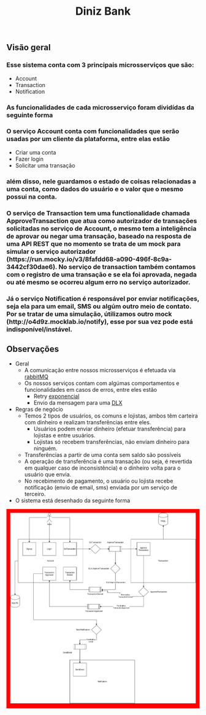 <h1 align="center">Diniz Bank</h1>

<br>

## Visão geral

<h3>Esse sistema conta com 3 principais microsserviços que são:</h3>
 
- Account
- Transaction
- Notification

<h3>As funcionalidades de cada microsserviço foram dividídas da seguinte forma</h3>
<h3>O serviço <b>Account</b> conta com funcionalidades que serão usadas por um cliente da plataforma, entre elas estão</h3>

- Criar uma conta
- Fazer login
- Solicitar uma transação

<h3>além disso, nele guardamos o estado de coisas relacionadas a uma conta, como dados do usuário e o valor que o mesmo possui na conta.</h3>
<h3>O serviço de <b>Transaction</b> tem uma functionalidade chamada <b>ApproveTransaction</b> que atua como autorizador de transações solicitadas no serviço de <b>Account</b>, o mesmo tem a inteligência de aprovar ou negar uma transação, baseado na resposta de uma API REST que no momento se trata de um mock para simular o serviço autorizador (https://run.mocky.io/v3/8fafdd68-a090-496f-8c9a-3442cf30dae6). No serviço de transaction também contamos com o registro de uma transação e se ela foi aprovada, negada ou até mesmo se ocorreu algum erro no serviço autorizador.</h3>
<h3>Já o serviço <b>Notification</b> é responsável por enviar notificações, seja ela para um email, SMS ou algúm outro meio de contato. Por se tratar de uma simulação, útilizamos outro mock (http://o4d9z.mocklab.io/notify), esse por sua vez pode está indisponível/instável.</h3>

## Observações

- Geral
  - A comunicação entre nossos microsserviços é efetuada via [rabbitMQ](https://rabbitmq.com)
  - Os nossos serviços contam com algúmas comportamentos e funcionalidades em casos de erros, entre eles estão
    - Retry [exponencial](https://www.baeldung.com/resilience4j-backoff-jitter#exponentialbackoff)
    - Envio da mensagem para uma [DLX](https://www.rabbitmq.com/dlx.html)
- Regras de negócio
  - Temos 2 tipos de usuários, os comuns e lojistas, ambos têm carteira com dinheiro e realizam transferências entre eles.
    - Usuários podem enviar dinheiro (efetuar transferência) para lojistas e entre usuários.
    - Lojistas só recebem transferências, não enviam dinheiro para ninguém.
  - Transferências a partir de uma conta sem saldo são possíveis
  - A operação de transferência é uma transação (ou seja, é revertida em qualquer caso de inconsistência) e o dinheiro volta para o usuário que envia.
  - No recebimento de pagamento, o usuário ou lojista recebe notificação (envio de email, sms) enviada por um serviço de terceiro.
- O sistema está desenhado da seguinte forma

<div style="background-color: #ff0000; padding: 10px;">
   <img src="resources/diniz-bank.drawio.png">
</div>

